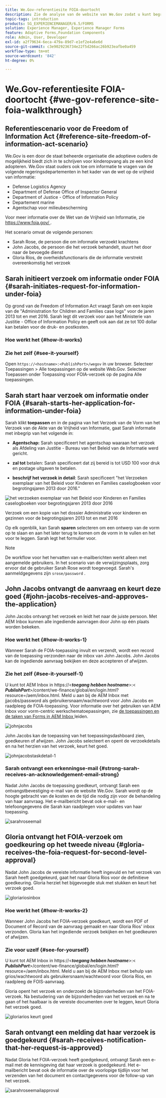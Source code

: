 ```yaml
---
title: We.Gov-referentiesite FOIA-doortocht
description: Zie de analyse van de website van We.Gov zodat u kunt begrijpen hoe AEM Forms regeringen helpt om informatie te ontvangen en uit te geven die door individuen wordt gevraagd op grond van de Freedom of Information Act.
topic-tags: introduction
products: SG_EXPERIENCEMANAGER/6.5/FORMS
solution: Experience Manager, Experience Manager Forms
feature: Adaptive Forms,Foundation Components
role: Admin, User, Developer
exl-id: a2f79634-6eca-479a-89d7-e1ef2e4a6e6d
source-git-commit: c3e9029236734e22f5d266ac26b923eafbe0a459
workflow-type: tm+mt
source-wordcount: '842'
ht-degree: 0%

---
```


# We.Gov-referentiesite FOIA-doortocht {#we-gov-reference-site-foia-walkthrough}

## Referentiescenario voor de Freedom of Information Act {#reference-site-freedom-of-information-act-scenario}

We.Gov is een door de staat beheerde organisatie die adoptieve ouders de mogelijkheid biedt zich in te schrijven voor kinderopvang als ze een kind adopteren. We.Gov staat ouders ook toe om informatie te vragen van de volgende regeringsdepartementen in het kader van de wet op de vrijheid van informatie:

* Defense Logistics Agency
* Department of Defense Office of Inspector General
* Department of Justice - Office of Information Policy
* Departement marine
* Agentschap voor milieubescherming

Voor meer informatie over de Wet van de Vrijheid van Informatie, zie [ https://www.foia.gov/ ](https://www.foia.gov).

Het scenario omvat de volgende personen:

* Sarah Rose, de persoon die om informatie verzoekt krachtens
* John Jacobs, de persoon die het verzoek behandelt, stuurt het door naar de bevoegde dienst
* Gloria Rios, de overheidsfunctionaris die de informatie verstrekt overeenkomstig het verzoek

## Sarah initieert verzoek om informatie onder FOIA {#sarah-initiates-request-for-information-under-foia}

Op grond van de Freedom of Information Act vraagt Sarah om een kopie van de &quot;Administration for Children and Families case logs&quot; voor de jaren 2013 tot en met 2016. Sarah legt dit verzoek voor aan het Ministerie van Justitie - Office of Information Policy en geeft ook aan dat ze tot 100 dollar kan betalen voor de druk- en postkosten.

### Hoe werkt het {#how-it-works}

### Zie het zelf {#see-it-yourself}

Open `https://<hostname>:<PublishPort>/wegov` in uw browser. Selecteer Toepassingen > Alle toepassingen op de website Web.Gov. Selecteer Toepassen onder Toepassing voor FOIA-verzoek op de pagina Alle toepassingen.

## Sarah start haar verzoek om informatie onder FOIA {#sarah-starts-her-application-for-information-under-foia}

Sarah klikt **toepassen** en in de pagina van het Verzoek van de Vorm van het Verzoek van de Akte van de Vrijheid van Informatie, gaat Sarah informatie met inbegrip van het volgende in:

* **Agentschap:** Sarah specificeert het agentschap waaraan het verzoek als Afdeling van Justitie - Bureau van het Beleid van de Informatie werd gericht.

* **zal tot** betalen: Sarah specificeert dat zij bereid is tot USD 100 voor druk en postage uitgaven te betalen.
* **beschrijf het verzoek in detail**: Sarah specificeert &quot;het Verzoeken exemplaar van het Beleid voor Kinderen en Families caselogboeken voor begrotingsjaren 2013 door 2016.&quot;

![ het verzoeken exemplaar van het Beleid voor Kinderen en Families caselogboeken voor begrotingsjaren 2013 door 2016 ](assets/sarahfiosform.png)

Verzoek om een kopie van het dossier Administratie voor kinderen en gezinnen voor de begrotingsjaren 2013 tot en met 2016

Op elk ogenblik, kan Sarah **sparen** selecteren om een ontwerp van de vorm op te slaan en aan het later terug te komen om de vorm in te vullen en het voor te leggen. Sarah legt het formulier voor.

>[!NOTE]
>
>De workflow voor het hervatten van e-mailberichten werkt alleen met aangemelde gebruikers. In het scenario van de verwijzingsplaats, zorg ervoor dat de gebruiker Sarah Rose wordt toegevoegd. Sarah&#39;s aanmeldgegevens zijn `srose/password` .

## John Jacobs ontvangt de aanvraag en keurt deze goed {#john-jacobs-receives-and-approves-the-application}

John Jacobs ontvangt het verzoek en leidt het naar de juiste persoon. Met AEM Inbox kunnen alle ingediende aanvragen door John op één plaats worden bekeken.

### Hoe werkt het {#how-it-works-1}

Wanneer Sarah de FOIA-toepassing invult en verzendt, wordt een record van de toepassing verzonden naar de inbox van John Jacobs. John Jacobs kan de ingediende aanvraag bekijken en deze accepteren of afwijzen.

### Zie het zelf {#see-it-yourself-1}

U kunt tot AEM Inbox in https://&lt;***toegang hebben hostname***>:&lt; ***PublishPort***>/content/we-finance/global/en/login.html?resource=/aem/inbox.html. Meld u aan bij de AEM Inbox met jjacobs/password als gebruikersnaam/wachtwoord voor John Jacobs en raadpleeg de FOIA-toepassing. Voor informatie over het gebruiken van AEM Inbox voor vorm-centric werkschematoepassingen, zie [ de toepassingen en de taken van Forms in AEM Inbox ](/help/forms/using/manage-applications-inbox.md) leiden.

![ johnjacobs ](assets/johnjacobs.png)

John Jacobs kan de toepassing van het toepassingsdashboard zien, goedkeuren of afwijzen. John Jacobs selecteert en opent de verzoekdetails en na het herzien van het verzoek, keurt het goed.

![ johnjacobstaskdetail-1 ](assets/johnjacobstaskdetail-1.png)

### <strong> Sarah ontvangt een erkenningse-mail </strong> {#strong-sarah-receives-an-acknowledgement-email-strong}

Nadat John Jacobs de toepassing goedkeurt, ontvangt Sarah een ontvangstbevestiging-e-mail van de website We.Gov. Sarah wordt op de hoogte gebracht van de kosten en de tijd die nodig zijn voor de behandeling van haar aanvraag. Het e-mailbericht bevat ook e-mail- en telefoongegevens die Sarah kan raadplegen voor updates van haar toepassing.

![ sarahroseemail ](assets/sarahroseemail.png)

## Gloria ontvangt het FOIA-verzoek om goedkeuring op het tweede niveau {#gloria-receives-the-foia-request-for-second-level-approval}

Nadat John Jacobs de vereiste informatie heeft ingevuld en het verzoek van Sarah heeft goedgekeurd, gaat het naar Gloria Rios voor de definitieve goedkeuring. Gloria herziet het bijgevoegde stuk met stukken en keurt het verzoek goed.

![ gloriariosinbox ](assets/gloriariosinbox.png)

### Hoe werkt het {#how-it-works-2}

Wanneer John Jacobs het FOIA-verzoek goedkeurt, wordt een PDF of Document of Record van de aanvraag gemaakt en naar Gloria Rios&#39; inbox verzonden. Gloria kan het ingediende verzoek bekijken en het goedkeuren of afwijzen.

### Zie voor uzelf {#see-for-yourself}

U kunt tot AEM Inbox in https://&lt;***toegang hebben hostname***>:&lt; ***PublishPort***>/content/we-finance/global/en/login.html?resource=/aem/inbox.html. Meld u aan bij de AEM Inbox met behulp van grios/wachtwoord als gebruikersnaam/wachtwoord voor Gloria Rios, en raadpleeg de FOIS-aanvraag.

Gloria opent het verzoek en onderzoekt de bijzonderheden van het FOIA-verzoek. Na bestudering van de bijzonderheden van het verzoek en na te gaan of het haalbaar is de vereiste documenten over te leggen, keurt Gloria het verzoek goed.

![ gloriarios keurt ](assets/gloriariosapproves.png) goed

## Sarah ontvangt een melding dat haar verzoek is goedgekeurd {#sarah-receives-notification-that-her-request-is-approved}

Nadat Gloria het FOIA-verzoek heeft goedgekeurd, ontvangt Sarah een e-mail met de kennisgeving dat haar verzoek is goedgekeurd. Het e-mailbericht bevat ook de informatie over de voorlopige tijdlijn voor het verzenden van het document en contactgegevens voor de follow-up van het verzoek.

![ sarahroseemailapproval ](assets/sarahroseemailapproval.png)
